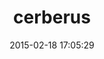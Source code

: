 ---
layout: post
title:  "cerberus"
repo:   "cpjolicoeur/cerberus"
date:   2015-02-18 17:05:29
gemurl: http://rubyforge.org/projects/cerberus
---